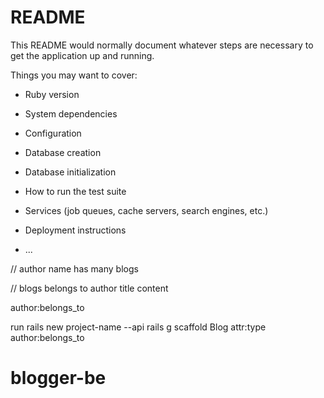 # README

This README would normally document whatever steps are necessary to get the
application up and running.

Things you may want to cover:

* Ruby version

* System dependencies

* Configuration

* Database creation

* Database initialization

* How to run the test suite

* Services (job queues, cache servers, search engines, etc.)

* Deployment instructions

* ...

// author
name
has many blogs

// blogs
belongs to author
title
content

author:belongs_to


run rails new project-name --api
rails g scaffold Blog attr:type author:belongs_to

# blogger-be
